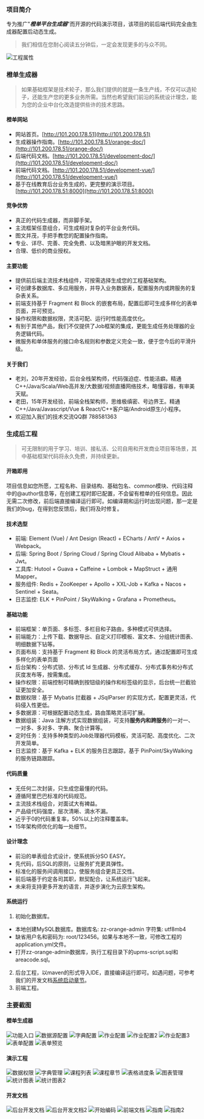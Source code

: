 ### 项目简介
专为推广"***橙单平台生成器***"而开源的代码演示项目，该项目的前后端代码完全由生成器配置后动态生成。
>我们相信在您耐心阅读五分钟后，一定会发现更多的与众不同。

![工程属性](https://images.gitee.com/uploads/images/2020/0411/172358_b55fc879_7431510.png "屏幕截图.png")

### 橙单生成器
> 如果基础框架是技术轮子，那么我们提供的就是一条生产线，不仅可以造轮子，还能生产您的更多业务所需。当然也希望我们前沿的系统设计理念，能为您的企业中台化改造提供些许的技术思路。

#### 橙单网站
- 网站首页。[http://101.200.178.51](http://101.200.178.51)
- 生成器操作指南。[http://101.200.178.51/orange-doc/](http://101.200.178.51/orange-doc/)
- 后端代码文档。[http://101.200.178.51/development-doc/](http://101.200.178.51/development-doc/)
- 前端代码文档。[http://101.200.178.51/development-vue/](http://101.200.178.51/development-vue/)
- 基于在线教育后台业务生成的，更完整的演示项目。[http://101.200.178.51:8000](http://101.200.178.51:8000)

#### 竞争优势
- 真正的代码生成器，而非脚手架。
- 主流框架任意组合，可生成相对复杂的平台业务代码。
- 图文并茂，手把手教您的配置操作指南。
- 专业、详尽、完善、完全免费、以及暗黑护眼的开发文档。
- 合理、低价的商业授权。

#### 主要功能
- 提供前后端主流技术栈组件，可按需选择生成您的工程基础架构。
- 可创建多数据库、多应用服务，并导入业务数据表，配置服务内或跨服务的复杂表关系。
- 前端支持基于 Fragment 和 Block 的嵌套布局，配置后即可生成多样化的表单页面，并可预览。
- 操作权限和数据权限，灵活可配、运行时性能高度优化。
- 有别于其他产品，我们不仅提供了Job框架的集成，更能生成任务处理器的业务逻辑代码。
- 微服务和单体服务的接口命名规则和参数定义完全一致，便于您今后的平滑升级。

#### 关于我们
- 老刘，20年开发经验，后台全栈架构师，代码强迫症、性能洁癖。精通C++/Java/Scala/Web高并发/大数据/视频直播网络技术，略懂容器，有审美天赋。
- 老田，15年开发经验，前端全栈架构师，思维极缜密、号边界王。精通C++/Java/Javascript/Vue & React/C++客户端/Android原生/小程序。
- 欢迎加入我们的技术交流QQ群 788581363

### 生成后工程
>可无限制的用于学习、培训、接私活、公司自用和开发商业项目等场景，其中基础框架代码将永久免费，并持续更新。

#### 开箱即用
项目信息如您所愿，工程名称、目录结构、基础包名、common模块、代码注释中的@author信息等，在创建工程时即已配置，不会留有橙单的任何信息。因此无需二次修改，前后端直接编译运行即可。如编译期和运行时出现问题，那一定是我们的bug，在得到您反馈后，我们将及时修复。

#### 技术选型
- 前端: Element (Vue) / Ant Design (React) + ECharts / AntV + Axios + Webpack。
- 后端: Spring Boot / Spring Cloud / Spring Cloud Alibaba + Mybatis + Jwt。
- 工具库: Hutool + Guava + Caffeine + Lombok + MapStruct + 通用Mapper。
- 服务组件: Redis + ZooKeeper + Apollo + XXL-Job + Kafka + Nacos + Sentinel + Seata。
- 日志监控: ELK + PinPoint / SkyWalking + Grafana + Prometheus。

#### 基础功能
- 前端框架：单页面、多标签、多栏目和子路由，多种模式可供选择。
- 前端能力：上传下载、数据导出、自定义打印模板、富文本、分组统计图表、明细数据下钻等。
- 页面布局：支持基于 Fragment 和 Block 的灵活布局方式，通过配置即可生成多样化的表单页面
- 后台架构：分布式锁、分布式 Id 生成器、分布式缓存、分布式事务和分布式灰度发布等，按需集成。
- 操作权限：前端控制可精确到按钮级的操作和标签级的显示，后台统一拦截验证更加安全。
- 数据权限：基于 Mybatis 拦截器 + JSqlParser 的实现方式，配置更灵活，代码侵入性更低。
- 多数据源：可根据配置动态生成，路由策略灵活可扩展。
- 数据组装：Java 注解方式实现数据组装，可支持**服务内和跨服务**的一对一、一对多、多对多、字典、聚合计算等。
- 定时任务：支持多种类型的Job处理器代码模板，灵活可配、高度优化、二次开发简单。
- 日志监控：基于 Kafka + ELK 的服务日志跟踪，基于 PinPoint/SkyWalking 的服务链路跟踪。

#### 代码质量
- 无任何二次封装，只生成您最懂的代码。
- 遵循阿里巴巴标准的代码规范。
- 主流技术栈组合，对面试大有裨益。
- 产品级代码强度，层次清晰、滴水不漏。
- 近乎于0的代码重复率，50%以上的注释覆盖率。
- 15年架构师优化的每一处细节。

#### 设计理念
- 前沿的单表组合式设计，使系统拆分SO EASY。
- 先代码，后SQL的原则，让服务扩充更具弹性。
- 标准化的服务间调用接口，使服务组合更具正交性。
- 前后端基于约定各司其职，默契配合，让系统运行飞起来。
- 未来将支持更多开发的语言，并逐步演化为云原生架构。

#### 系统运行
1. 初始化数据库。
- 本地创建MySQL数据库。数据库名: zz-orange-admin 字符集: utf8mb4
- 缺省用户名和密码为: root/123456。如果与本地不一致，可修改工程的application.yml文件。
- 打开zz-orange-admin数据库，执行工程目录下的upms-script.sql和areacode.sql。
2. 后台工程，以maven的形式导入IDE，直接编译运行即可。如遇问题，可参考我们的开发文档[系统启动章节](http://101.200.178.51/development-doc/system-start/#单体服务启动)。
3. 前端工程。

### 主要截图

#### 橙单生成器

![功能入口](https://images.gitee.com/uploads/images/2020/0411/165025_1a5dab88_7431510.png "屏幕截图.png")
![数据源配置](https://images.gitee.com/uploads/images/2020/0411/165127_aa86f874_7431510.png "屏幕截图.png")
![字典配置](https://images.gitee.com/uploads/images/2020/0411/165235_333782ce_7431510.png "屏幕截图.png")
![作业配置](https://images.gitee.com/uploads/images/2020/0411/165330_3b22761a_7431510.png "屏幕截图.png")
![作业配置2](https://images.gitee.com/uploads/images/2020/0411/165440_faecc3ab_7431510.png "屏幕截图.png")
![作业配置3](https://images.gitee.com/uploads/images/2020/0411/165518_e381e2f7_7431510.png "屏幕截图.png")
![表单配置](https://images.gitee.com/uploads/images/2020/0411/165711_07c08f16_7431510.png "屏幕截图.png")
![表单预览](https://images.gitee.com/uploads/images/2020/0411/165837_de1fef48_7431510.png "屏幕截图.png")

#### 演示工程
![数据权限](https://images.gitee.com/uploads/images/2020/0411/170631_e325d367_7431510.png "屏幕截图.png")
![字典管理](https://images.gitee.com/uploads/images/2020/0411/170800_84053f2f_7431510.png "屏幕截图.png")
![课程列表](https://images.gitee.com/uploads/images/2020/0411/162844_d7731374_7431510.png "屏幕截图.png")
![课程章节](https://images.gitee.com/uploads/images/2020/0411/163012_78374da1_7431510.png "屏幕截图.png")
![表格进度条](https://images.gitee.com/uploads/images/2020/0411/163124_92373034_7431510.png "屏幕截图.png")
![图表管理](https://images.gitee.com/uploads/images/2020/0411/163222_c95aae03_7431510.png "屏幕截图.png")
![统计图表](https://images.gitee.com/uploads/images/2020/0411/163813_f610c413_7431510.png "屏幕截图.png")
![统计图表2](https://images.gitee.com/uploads/images/2020/0411/163912_4c1b3007_7431510.png "屏幕截图.png")

#### 开发文档
![后台开发文档](https://images.gitee.com/uploads/images/2020/0411/162239_1dc0698b_7431510.png "屏幕截图.png")
![后台开发文档2](https://images.gitee.com/uploads/images/2020/0411/162325_3f5e4e7a_7431510.png "屏幕截图.png")
![开始编码](https://images.gitee.com/uploads/images/2020/0411/162403_9a2500d2_7431510.png "屏幕截图.png")
![前端文档](https://images.gitee.com/uploads/images/2020/0411/162502_3bc30a46_7431510.png "屏幕截图.png")
![指南](https://images.gitee.com/uploads/images/2020/0411/162655_54329e9b_7431510.png "屏幕截图.png")
![指南2](https://images.gitee.com/uploads/images/2020/0411/162614_e06a2c53_7431510.png "屏幕截图.png")
